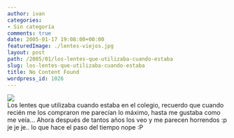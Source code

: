 ```yaml
---
author: ivan
categories:
- Sin categoría
comments: true
date: 2005-01-17 19:08:00+00:00
featuredImage: ./lentes-viejos.jpg
layout: post
path: /2005/01/los-lentes-que-utilizaba-cuando-estaba
slug: los-lentes-que-utilizaba-cuando-estaba
title: No Content Found
wordpress_id: 1026
---
```


[![](https://photos1.blogger.com/img/39/1190/320/lentes%20viejos.jpg)](http://photos1.blogger.com/img/39/1190/640/lentes%20viejos.jpg)  
Los lentes que utilizaba cuando estaba en el colegio, recuerdo que cuando recién me los compraron me parecían lo máximo, hasta me gustaba como me veía... Ahora después de tantos años los veo y me parecen horrendos :p je je je.. lo que hace el paso del tiempo nope :P
